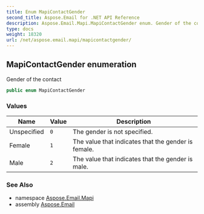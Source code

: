 ```yaml
---
title: Enum MapiContactGender
second_title: Aspose.Email for .NET API Reference
description: Aspose.Email.Mapi.MapiContactGender enum. Gender of the contact
type: docs
weight: 18320
url: /net/aspose.email.mapi/mapicontactgender/
---
```

## MapiContactGender enumeration

Gender of the contact

```csharp
public enum MapiContactGender
```

### Values

| Name | Value | Description |
| --- | --- | --- |
| Unspecified | `0` | The gender is not specified. |
| Female | `1` | The value that indicates that the gender is female. |
| Male | `2` | The value that indicates that the gender is male. |

### See Also

* namespace [Aspose.Email.Mapi](../../aspose.email.mapi/)
* assembly [Aspose.Email](../../)


